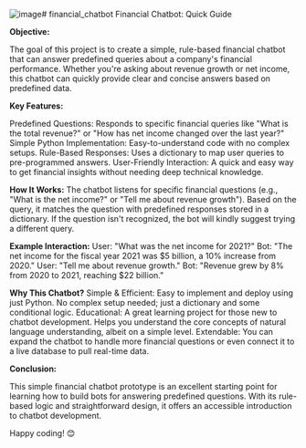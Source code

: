 ![image](https://github.com/user-attachments/assets/a4ae0bc9-39b7-4da7-85a7-74a4594b7121)# financial_chatbot
Financial Chatbot: Quick Guide

**Objective:**

The goal of this project is to create a simple, rule-based financial chatbot that can answer predefined queries about a company's financial performance. Whether you're asking about revenue growth or net income, this chatbot can quickly provide clear and concise answers based on predefined data.

**Key Features:**

Predefined Questions: Responds to specific financial queries like "What is the total revenue?" or "How has net income changed over the last year?"
Simple Python Implementation: Easy-to-understand code with no complex setups.
Rule-Based Responses: Uses a dictionary to map user queries to pre-programmed answers.
User-Friendly Interaction: A quick and easy way to get financial insights without needing deep technical knowledge.

**How It Works:**
The chatbot listens for specific financial questions (e.g., "What is the net income?" or "Tell me about revenue growth").
Based on the query, it matches the question with predefined responses stored in a dictionary.
If the question isn't recognized, the bot will kindly suggest trying a different query.

**Example Interaction:**
User: "What was the net income for 2021?"
Bot: "The net income for the fiscal year 2021 was $5 billion, a 10% increase from 2020."
User: "Tell me about revenue growth."
Bot: "Revenue grew by 8% from 2020 to 2021, reaching $22 billion."

**Why This Chatbot?**
Simple & Efficient:
Easy to implement and deploy using just Python.
No complex setup needed; just a dictionary and some conditional logic.
Educational:
A great learning project for those new to chatbot development.
Helps you understand the core concepts of natural language understanding, albeit on a simple level.
Extendable:
You can expand the chatbot to handle more financial questions or even connect it to a live database to pull real-time data.

**Conclusion:**

This simple financial chatbot prototype is an excellent starting point for learning how to build bots for answering predefined questions. With its rule-based logic and straightforward design, it offers an accessible introduction to chatbot development.

Happy coding! 😊

